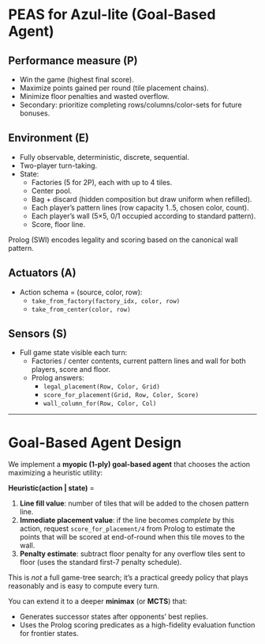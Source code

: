 # PEAS for Azul-lite (Goal-Based Agent)

## Performance measure (P)
- Win the game (highest final score).
- Maximize points gained per round (tile placement chains).
- Minimize floor penalties and wasted overflow.
- Secondary: prioritize completing rows/columns/color-sets for future bonuses.

## Environment (E)
- Fully observable, deterministic, discrete, sequential.
- Two-player turn-taking.
- State:
  - Factories (5 for 2P), each with up to 4 tiles.
  - Center pool.
  - Bag + discard (hidden composition but draw uniform when refilled).
  - Each player’s pattern lines (row capacity 1..5, chosen color, count).
  - Each player’s wall (5×5, 0/1 occupied according to standard pattern).
  - Score, floor line.

Prolog (SWI) encodes legality and scoring based on the canonical wall pattern.

## Actuators (A)
- Action schema = (source, color, row):
  - `take_from_factory(factory_idx, color, row)`
  - `take_from_center(color, row)`

## Sensors (S)
- Full game state visible each turn:
  - Factories / center contents, current pattern lines and wall for both players, score and floor.
  - Prolog answers:
    - `legal_placement(Row, Color, Grid)`
    - `score_for_placement(Grid, Row, Color, Score)`
    - `wall_column_for(Row, Color, Col)`

---

# Goal-Based Agent Design

We implement a **myopic (1-ply) goal-based agent** that chooses the action maximizing a heuristic utility:

**Heuristic(action | state)** =
1. **Line fill value**: number of tiles that will be added to the chosen pattern line.
2. **Immediate placement value**: if the line becomes *complete* by this action, request `score_for_placement/4` from Prolog to estimate the points that will be scored at end-of-round when this tile moves to the wall.
3. **Penalty estimate**: subtract floor penalty for any overflow tiles sent to floor (uses the standard first-7 penalty schedule).

This is *not* a full game-tree search; it’s a practical greedy policy that plays reasonably and is easy to compute every turn.

You can extend it to a deeper **minimax** (or **MCTS**) that:
- Generates successor states after opponents’ best replies.
- Uses the Prolog scoring predicates as a high-fidelity evaluation function for frontier states.
